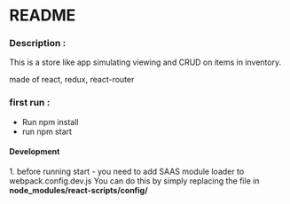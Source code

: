 <h1>README</h1>	

<h3>Description : </h3>	
This is a store like app simulating viewing and CRUD on items 
in inventory.

made of react, redux, react-router

<h3>
	first run : 
</h3>
<ul>
		<li>Run npm install</li>
		<li>run npm start</li>
</ul>

<h4>Development</h4>
1. before running start - you need to add SAAS module loader to webpack.config.dev.js
You can do this by simply replacing the file in 
	<strong>node_modules/react-scripts/config/</strong>

